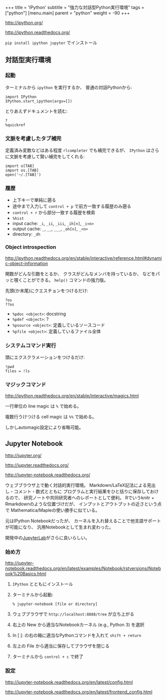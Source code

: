 +++
title = 'IPython'
subtitle = "強力な対話型Python実行環境"
tags = ["python"]
[menu.main]
  parent = "python"
  weight = -90
+++

<http://ipython.org/>

<http://ipython.readthedocs.org/>

`pip install ipython jupyter` でインストール

## 対話型実行環境

### 起動

ターミナルから `ipython` を実行するか、
普通の対話Pythonから:

    import IPython
    IPython.start_ipython(argv=[])

とりあえずドキュメントを読む:

    ?
    %quickref

### 文脈を考慮したタブ補完

定義済み変数などはある程度 `rlcompleter` でも補完できるが、
`IPython` はさらに文脈を考慮して賢い補完をしてくれる:

    import o[TAB]
    import os.[TAB]
    open('~/.[TAB]')

### 履歴

-   上下キーで単純に遡る
-   途中まで入力して `control + p` で前方一致する履歴のみ遡る
-   `control + r` から部分一致する履歴を検索
-   `%hist`
-   input cache: `_i`, `_ii`, `_iii`, `_ih[n]`, `_i<n>`
-   output cache: `_`, `__`, `___`, `_oh[n]`, `_<n>`
-   directory: `_dh`

### Object introspection

<http://ipython.readthedocs.org/en/stable/interactive/reference.html#dynamic-object-information>

関数がどんな引数をとるか、
クラスがどんなメンバを持っているか、
などをパッと覗くことができる。
`help()` コマンドの強力版。

先頭(か末尾)にクエスチョンをつけるだけ:

    ?os
    ??os

-   `%pdoc <object>`: docstring
-   `%pdef <object>`: ?
-   `%psource <object>`: 定義しているソースコード
-   `%pfile <object>`: 定義しているファイル全体

### システムコマンド実行

頭にエクスクラメーションをつけるだけ:

    !pwd
    files = !ls

### マジックコマンド

<http://ipython.readthedocs.org/en/stable/interactive/magics.html>

一行単位の line magic は `%` で始める。

複数行うけつける cell magic は `%%` で始める。

しかしautomagic設定により省略可能。

## Jupyter Notebook

<http://jupyter.org/>

<http://jupyter.readthedocs.org/>

<http://jupyter-notebook.readthedocs.org/>

ウェブブラウザ上で動く対話的実行環境。
Markdown/LaTeX記法による見出し・コメント・数式とともに
プログラムと実行結果をひと括りに保存しておけるので、
研究ノートや共同研究者へのレポートとして便利。
Rでいうknitr + Rmarkdownのような位置づけだが、
インプットとアウトプットの近さという点で
Mathematica/Mapleの使い勝手に似ている。

元はIPython Notebookだったが、
カーネルを入れ替えることで他言語サポートが可能になり、
汎用Notebookとして生まれ変わった。

開発中の[JupyterLab](https://github.com/jupyter/jupyterlab)がさらに良いらしい。

### 始め方

<http://jupyter-notebook.readthedocs.org/en/latest/examples/Notebook/rstversions/Notebook%20Basics.html>

1.  `IPython` とともにインストール
2.  ターミナルから起動:

        % jupyter-notebook [file or directory]

3.  ウェブブラウザで `http://localhost:8888/tree` が立ち上がる
4.  右上の New から適当なNotebookカーネル
    (e.g., Python 3) を選択
5.  In [ ]: の右の箱に適当なPythonコマンドを入れて
    `shift + return`
6.  左上の File から適当に保存してブラウザを閉じる
7.  ターミナルから `control + c` で終了

### 設定

<http://jupyter-notebook.readthedocs.org/en/latest/config.html>

<http://jupyter-notebook.readthedocs.org/en/latest/frontend_config.html>
